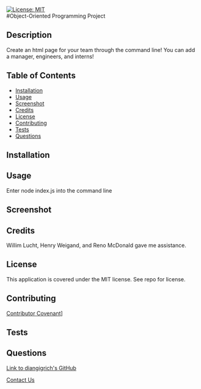 [![License: MIT](https://img.shields.io/badge/License-MIT-yellow.svg)](https://opensource.org/licenses/MIT)\
#Object-Oriented Programming Project

## Description
Create an html page for your team through the command line! You can add a manager, engineers, and interns!

## Table of Contents
* [Installation](#installation)
* [Usage](#usage)
* [Screenshot](#screenshot)
* [Credits](#credits)
* [License](#license)
* [Contributing](#contributing)
* [Tests](#tests)
* [Questions](#questions)
      
## Installation

      
## Usage
Enter node index.js into the command line
      
## Screenshot

      
## Credits
Willim Lucht, Henry Weigand, and Reno McDonald gave me assistance.

## License
This application is covered under the MIT license. See repo for license.
      
## Contributing

[Contributor Covenant](https://img.shields.io/badge/Contributor%20Covenant-2.1-4baaaa.svg)]
      
## Tests

      
## Questions
[Link to diangigrich's GitHub](https://github.com/diangigrich)

[Contact Us](mailto:slayer_barrett_@hotmail.com)